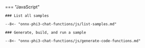 === "JavaScript"

    ### List all samples

    --8<- "onnx-phi3-chat-functions/js/list-samples.md"

    ### Generate, build, and run a sample

    --8<- "onnx-phi3-chat-functions/js/generate-code-functions.md"
